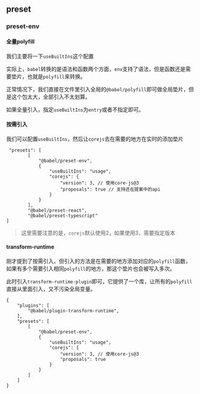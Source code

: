 ## preset

### preset-env

#### 全量polyfill

我们主要将一下`useBuiltIns`这个配置

实际上，`babel`转换的是语法和函数两个方面，`env`支持了语法，但是函数还是需要垫片，也就是`polyfill`来转换。

正常情况下，我们直接在文件里引入全局的`@babel/polyfill`即可做全局垫片，但是这个包太大，全部引入不太划算。

如果全量引入，指定`useBuiltIns`为`entry`或者不指定即可。



#### 按需引入

我们可以配置`useBuiltIns`，然后让`corejs`去在需要的地方在实时的添加垫片

```
 "presets": [
        [
            "@babel/preset-env",
            {
                "useBuiltIns": "usage",
                "corejs": {
                    "version": 3, // 使用core-js@3
                    "proposals": true // 支持还在提案中的api
                }
            }
        ],
        "@babel/preset-react",
        "@babel/preset-typescript"
]
```

> 这里需要注意的是，`corejs`默认使用2，如果使用3，需要指定版本



#### transform-runtime

刚才提到了按需引入，但引入的方法是在需要的地方添加对应的`polyfill`函数，如果有多个需要引入相同`polyfill`的地方，那这个垫片也会被写入多次。

此时引入`transform-runtime-plugin`即可，它提供了一个库，让所有的`polyfill`直接从里面引入，又不污染全局变量。

```
{
    "plugins": [
        "@babel/plugin-transform-runtime",
    ],
    "presets": [
        [
            "@babel/preset-env",
            {
                "useBuiltIns": "usage",
                "corejs": {
                    "version": 3, // 使用core-js@3
                    "proposals": true
                }
            }
        ]
    ]
}
```

